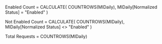 Enabled Count = 
CALCULATE(
    COUNTROWS(MIDaily),
    MIDaily[Normalized Status] = "Enabled"
)

Not Enabled Count = 
CALCULATE(
    COUNTROWS(MIDaily),
    MIDaily[Normalized Status] <> "Enabled"
)

Total Requests = 
COUNTROWS(MIDaily)